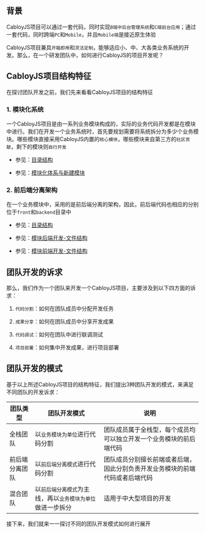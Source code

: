 ## 背景

CabloyJS项目可以通过一套代码，同时实现`B端中后台管理系统`和`C端前台应用`；通过一套代码，同时跨端`PC`和`Mobile`，并且`Mobile端`是接近原生体验

CabloyJS项目兼具`开箱即用`和`灵活定制`，能够适应小、中、大各类业务系统的开发。那么，在一个研发团队中，如何进行CabloyJS的项目开发呢？

## CabloyJS项目结构特征

在探讨团队开发之前，我们先来看看CabloyJS项目的结构特征

### 1\. 模块化系统

一个CabloyJS项目是由一系列业务模块构成的，实际的业务代码开发都是在模块中进行。我们在开发一个业务系统时，首先要规划需要将系统拆分为多少个业务模块。哪些模块直接采用CabloyJS内置的`核心模块`，哪些模块来自第三方的`社区贡献`，剩下的模块则`自行开发`

* 参见：[目录结构](https://cabloy.com/zh-cn/articles/cabloy-structure.html)

* 参见：[模块化体系与新建模块](https://cabloy.com/zh-cn/articles/module-create.html)

### 2\. 前后端分离架构

在一个业务模块中，采用的是前后端分离的架构，因此，前后端代码也相应的分别位于`front`和`backend`目录中

* 参见：[目录结构](https://cabloy.com/zh-cn/articles/cabloy-structure.html)

* 参见：[模块后端开发-文件结构](https://cabloy.com/zh-cn/articles/module-backend-structure.html)

* 参见：[模块前端开发-文件结构](https://cabloy.com/zh-cn/articles/module-front-structure.html)

## 团队开发的诉求

那么，我们作为一个团队来开发一个CabloyJS项目，主要涉及到以下四方面的诉求：

1. `代码分割`：如何在团队成员中分配开发任务

2. `成果分享`：如何在团队成员中分享开发成果

3. `代码调试`：如何在团队中进行联调测试

4. `项目部署`：如何集中开发成果，进行项目部署

## 团队开发的模式

基于以上所述CabloyJS项目的结构特征，我们提出3种团队开发的模式，来满足不同团队的开发诉求：

| 团队类型 | 团队开发模式 | 说明 |
|----|----|----|
| 全栈团队 | 以`业务模块为单位`进行代码分割 | 团队成员属于全栈型，每个成员均可以独立开发一个业务模块的前后端代码 |
| 前后端分离团队 | 以`前后端分离模式`进行代码分割 | 团队成员分别擅长前端或者后端，因此分别负责开发业务模块的前端代码或者后端代码 |
| 混合团队 | 以`前后端分离模式`为主线，再以`业务模块为单位`做进一步拆分 | 适用于中大型项目的开发 |

接下来，我们就来一一探讨不同的团队开发模式如何进行展开